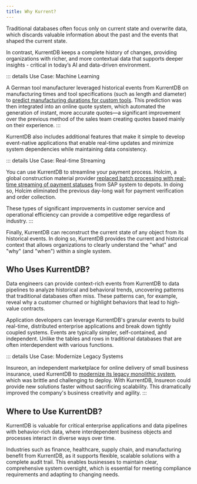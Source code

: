 ```yaml
---
title: Why Kurrent?
---
```


Traditional databases often focus only on current state and overwrite data, which discards valuable information about the past and the events that shaped the current state.

In contrast, KurrentDB keeps a complete history of changes, providing organizations with richer, and more contextual data that supports deeper insights - critical in today’s AI and data-driven environment.

::: details Use Case: Machine Learning

A German tool manufacturer leveraged historical events from KurrentDB on manufacturing times and tool specifications (such as length and diameter) to [predict manufacturing durations for custom tools](https://www.kurrent.io/blog/from-data-to-insights-using-event-log-data-to-train-machine-learning-models). This prediction was then integrated into an online quote system, which automated the generation of instant, more accurate quotes—a significant improvement over the previous method of the sales team creating quotes based mainly on their experience.
:::

KurrentDB also includes additional features that make it simple to develop event-native applications that enable real-time updates and minimize system dependencies while maintaining data consistency.

::: details Use Case: Real-time Streaming

You can use KurrentDB to streamline your payment process. Holcim, a global construction material provider [replaced batch processing with real-time streaming of payment statuses](https://www.kurrent.io/case-studies/holcim) from SAP system to depots.  In doing so, Holcim eliminated the previous day-long wait for payment verification and order collection. 

These types of significant improvements in customer service and operational efficiency can provide a competitive edge regardless of industry.
:::

Finally, KurrentDB can reconstruct the current state of any object from its historical events. In doing so, KurrentDB provides the current and historical context that allows organizations to clearly understand the "what" and "why" (and "when") within a single system.



## Who Uses KurrentDB?

Data engineers can provide context-rich events from KurrentDB to data pipelines to analyze historical and behavioral trends, uncovering patterns that traditional databases often miss. These patterns can, for example, reveal why a customer churned or highlight behaviors that lead to high-value contracts.



Application developers can leverage KurrentDB's granular events to build real-time, distributed enterprise applications and break down tightly coupled systems. Events are typically simpler, self-contained, and independent. Unlike the tables and rows in traditional databases that are often interdependent with various functions.

::: details Use Case: Modernize Legacy Systems

Insureon, an independent marketplace for online delivery of small business insurance, used KurrentDB to [modernize its legacy monolithic system](https://www.kurrent.io/case-studies/insureon), which was brittle and challenging to deploy. With KurrentDB, Insureon could provide new solutions faster without sacrificing scalability. This dramatically improved the company's business creativity and agility.
:::

## Where to Use KurrentDB?

KurrentDB is valuable for critical enterprise applications and data pipelines with behavior-rich data, where interdependent business objects and processes interact in diverse ways over time. 

Industries such as finance, healthcare, supply chain, and manufacturing benefit from KurrentDB, as it supports flexible, scalable solutions with a complete audit trail. This enables businesses to maintain clear, comprehensive system oversight, which is essential for meeting compliance requirements and adapting to changing needs.

